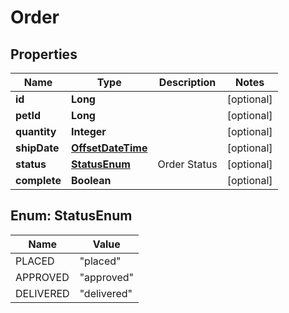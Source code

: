# Order

## Properties

 Name         | Type                                    | Description  | Notes      
--------------|-----------------------------------------|--------------|------------
 **id**       | **Long**                                |              | [optional] 
 **petId**    | **Long**                                |              | [optional] 
 **quantity** | **Integer**                             |              | [optional] 
 **shipDate** | [**OffsetDateTime**](OffsetDateTime.md) |              | [optional] 
 **status**   | [**StatusEnum**](#StatusEnum)           | Order Status | [optional] 
 **complete** | **Boolean**                             |              | [optional] 

## Enum: StatusEnum

 Name      | Value                 
-----------|-----------------------
 PLACED    | &quot;placed&quot;    
 APPROVED  | &quot;approved&quot;  
 DELIVERED | &quot;delivered&quot; 



